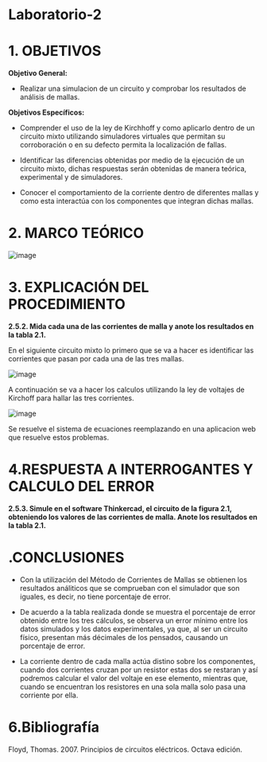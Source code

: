 # Laboratorio-2

# 1. OBJETIVOS

**Objetivo General:**

* Realizar una simulacion de un circuito y comprobar los resultados de análisis de mallas.

**Objetivos Específicos:**

* Comprender el uso de la ley de Kirchhoff y como aplicarlo dentro de un circuito mixto utilizando simuladores virtuales que permitan su corroboración o en su defecto permita la localización de fallas.

* Identificar las diferencias obtenidas por medio de la ejecución de un circuito mixto, dichas respuestas serán obtenidas de manera teórica, experimental y de simuladores.

* Conocer el comportamiento de la corriente dentro de diferentes mallas y como esta interactúa con los componentes que integran dichas mallas.

# 2. MARCO TEÓRICO

![image](https://user-images.githubusercontent.com/105617383/172276472-dfbc40c3-2c05-40a9-a893-73f78daa0b8a.png)

# 3. EXPLICACIÓN DEL PROCEDIMIENTO

**2.5.2. Mida cada una de las corrientes de malla y anote los resultados en la tabla 2.1.**

En el siguiente circuito mixto lo primero que se va a hacer es identificar las corrientes que pasan por cada una de las tres mallas. 

![image](https://user-images.githubusercontent.com/105617383/172277057-8a271d54-8e37-4a1d-8e91-f65f7fffc9f3.png)

A continuación se va a hacer los calculos utilizando la ley de voltajes de Kirchoff para hallar las tres corrientes.

![image](https://user-images.githubusercontent.com/105617383/172297183-2950da60-350c-467c-891d-37fc0691d522.png)

Se resuelve el sistema de ecuaciones reemplazando en una aplicacion web que resuelve estos problemas.

# 4.RESPUESTA A INTERROGANTES Y CALCULO DEL ERROR

**2.5.3. Simule en el software Thinkercad, el circuito de la figura 2.1, obteniendo los
valores de las corrientes de malla. Anote los resultados en la tabla 2.1.**





# .CONCLUSIONES

* Con la utilización del Método de Corrientes de Mallas se obtienen los resultados análiticos que se comprueban con el simulador que son iguales, es decir, no tiene porcentaje de error.

* De acuerdo a la tabla realizada donde se muestra el porcentaje de error obtenido entre los tres cálculos, se observa un error mínimo entre los datos simulados y los datos experimentales, ya que, al ser un circuito físico, presentan más décimales de los pensados, causando un porcentaje de error.

* La corriente dentro de cada malla actúa distino sobre los componentes, cuando dos corrientes cruzan por un resistor estas dos se restaran y así podremos calcular el valor del voltaje en ese elemento, mientras que, cuando se encuentran los resistores en una sola malla solo pasa una corriente por ella.

# 6.Bibliografía

Floyd, Thomas. 2007. Principios de circuitos eléctricos. Octava edición.
